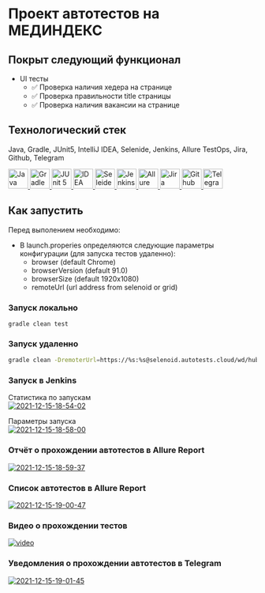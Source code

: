 # Проект автотестов на МЕДИНДЕКС

## Покрыт следующий функционал

* UI тесты
    * ✅ Проверка наличия хедера на странице
    * ✅ Проверка правильности title страницы
    * ✅ Проверка наличия вакансии на странице

## Технологический стек

Java, Gradle, JUnit5, IntelliJ IDEA, Selenide, Jenkins, Allure TestOps, Jira, Github, Telegram

<a href="https://github.com/angry-qa/vkc-demo">
  <img src="https://starchenkov.pro/qa-guru/img/skills/Java.svg" width="40" height="40"  alt="Java"/>
  <img src="https://starchenkov.pro/qa-guru/img/skills/Gradle.svg" width="40" height="40"  alt="Gradle"/>
  <img src="https://starchenkov.pro/qa-guru/img/skills/JUnit5.svg" width="40" height="40"  alt="JUnit 5"/>
  <img src="https://starchenkov.pro/qa-guru/img/skills/Intelij_IDEA.svg" width="40" height="40"  alt="IDEA"/>
  <img src="https://starchenkov.pro/qa-guru/img/skills/Selenide.svg" width="40" height="40"  alt="Seleide"/>
  <img src="https://starchenkov.pro/qa-guru/img/skills/Jenkins.svg" width="40" height="40"  alt="Jenkins"/>
  <img src="https://starchenkov.pro/qa-guru/img/skills/Allure_EE.svg" width="40" height="40"  alt="Allure TestOps"/>
  <img src="https://starchenkov.pro/qa-guru/img/skills/Jira.svg" width="40" height="40"  alt="Jira"/>
  <img src="https://starchenkov.pro/qa-guru/img/skills/Github.svg" width="40" height="40"  alt="Github"/>
  <img src="https://starchenkov.pro/qa-guru/img/skills/Telegram.svg" width="40" height="40"  alt="Telegram"/>
</a>

## Как запустить

Перед выполением необходимо:

* В launch.properies определяются следующие параметры конфигурации (для запуска тестов удаленно):
  - browser (default Chrome)
  - browserVersion (default 91.0)
  - browserSize (default 1920x1080)
  - remoteUrl (url address from selenoid or grid)

### Запуск локально

```
gradle clean test
```

### Запуск удаленно

```bash
gradle clean -DremoterUrl=https://%s:%s@selenoid.autotests.cloud/wd/hub/ test
```

### Запуск в Jenkins

Статистика по запускам <br >
<a href="https://ibb.co/tBy7ZKX"><img src="https://i.ibb.co/Nxw81CS/2021-12-15-18-54-02.png" alt="2021-12-15-18-54-02" border="0"></a>

Параметры запуска <br >
<a href="https://ibb.co/phH347m"><img src="https://i.ibb.co/BnhgTp1/2021-12-15-18-58-00.png" alt="2021-12-15-18-58-00" border="0"></a>

### Отчёт о прохождении автотестов в Allure Report

<a href="https://ibb.co/3mqnbxp"><img src="https://i.ibb.co/b5ZkV4s/2021-12-15-18-59-37.png" alt="2021-12-15-18-59-37" border="0"></a>

### Список автотестов в Allure Report

<a href="https://ibb.co/TPzjtky"><img src="https://i.ibb.co/kqYbXxZ/2021-12-15-19-00-47.png" alt="2021-12-15-19-00-47" border="0"></a>

### Видео о прохождении тестов

<a href="https://ibb.co/Zxc6YDt"><img src="https://i.ibb.co/gJtMPKH/video.gif" alt="video" border="0"></a>

### Уведомления о прохождении автотестов в Telegram

<a href="https://ibb.co/4g1bTsn"><img src="https://i.ibb.co/G3HZ2s4/2021-12-15-19-01-45.png" alt="2021-12-15-19-01-45" border="0"></a>